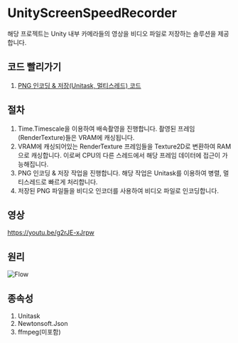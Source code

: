 # UnityScreenSpeedRecorder
해당 프로젝트는 Unity 내부 카메라들의 영상을 비디오 파일로 저장하는 솔루션을 제공합니다.

## 코드 빨리가기
1. [PNG 인코딩 & 저장(Unitask, 멀티스레드) 코드](https://github.com/dhtpdud/UnityScreenRapidFire/blob/main/Assets/Scripts/Singleton/RecorderFlusher.cs)

## 절차
1. Time.Timescale을 이용하여 배속촬영을 진행합니다. 촬영된 프레임(RenderTexture)들은 VRAM에 캐싱됩니다.
2. VRAM에 캐싱되어있는 RenderTexture 프레임들을 Texture2D로 변환하여 RAM으로 캐싱합니다. 이로써 CPU의 다른 스레드에서 해당 프레임 데이터에 접근이 가능해집니다.
3. PNG 인코딩 & 저장 작업을 진행합니다. 해당 작업은 Unitask를 이용하여 병렬, 멀티스레드로 빠르게 처리합니다.
4. 저장된 PNG 파일들을 비디오 인코더를 사용하여 비디오 파일로 인코딩합니다.

## 영상
https://youtu.be/g2rJE-xJrpw

## 원리
![Flow](https://github.com/user-attachments/assets/264bb378-90e7-49fc-a4b3-0d5a4b3789a4)

## 종속성
1. Unitask
2. Newtonsoft.Json
3. ffmpeg(미포함)
